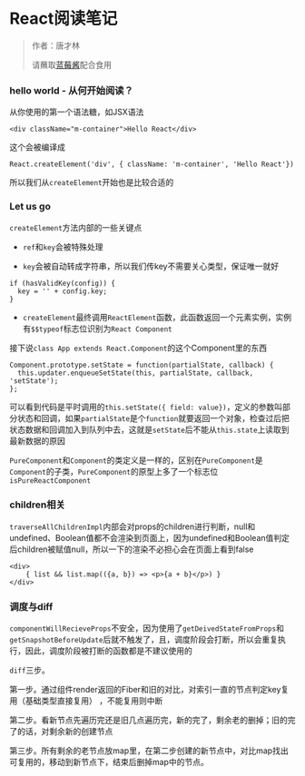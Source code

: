 # React阅读笔记

>  作者：唐才林
>
> 请蘸取[蓝莓酱](https://github.com/KieSun/react-interpretation)配合食用

### hello world - 从何开始阅读？

从你使用的第一个语法糖，如JSX语法

```react
<div className="m-container">Hello React</div>
```

这个会被编译成

```react
React.createElement('div', { className: 'm-container', 'Hello React'})
```

所以我们从`createElement`开始也是比较合适的

### Let us go

`createElement`方法内部的一些关键点

* `ref`和`key`会被特殊处理

* `key`会被自动转成字符串，所以我们传key不需要关心类型，保证唯一就好

```react
if (hasValidKey(config)) {
  key = '' + config.key;
}
```

* `createElement`最终调用`ReactElement`函数，此函数返回一个元素实例，实例有`$$typeof`标志位识别为`React Component`

接下说`class App extends React.Component`的这个Component里的东西

```react
Component.prototype.setState = function(partialState, callback) {
  this.updater.enqueueSetState(this, partialState, callback, 'setState');
};
```

可以看到代码是平时调用的`this.setState({ field: value})`，定义的参数叫部分状态和回调，如果`partialState`是个`function`就要返回一个对象，检查过后把状态数据和回调加入到队列中去，这就是`setState`后不能从`this.state`上读取到最新数据的原因

`PureComponent`和`Component`的类定义是一样的，区别在`PureComponent`是`Component`的子类，`PureComponent`的原型上多了一个标志位`isPureReactComponent`

### children相关

`traverseAllChildrenImpl`内部会对props的children进行判断，null和undefined、Boolean值都不会渲染到页面上，因为undefined和Boolean值判定后children被赋值null，所以一下的渲染不必担心会在页面上看到false

```react
<div>
	{ list && list.map(({a, b}) => <p>{a + b}</p>) }
</div>
```

### 调度与diff

`componentWillRecieveProps`不安全，因为使用了`getDeivedStateFromProps`和`getSnapshotBeforeUpdate`后就不触发了，且，调度阶段会打断，所以会重复执行，因此，调度阶段被打断的函数都是不建议使用的

`diff`三步。

第一步。通过组件render返回的Fiber和旧的对比，对索引一直的节点判定key复用（基础类型直接复用） ，不能复用则中断

第二步。看新节点先遍历完还是旧几点遍历完，新的完了，剩余老的删掉；旧的完了的话，对剩余新的创建节点

第三步。所有剩余的老节点放map里，在第二步创建的新节点中，对比map找出可复用的，移动到新节点下，结束后删掉map中的节点。





